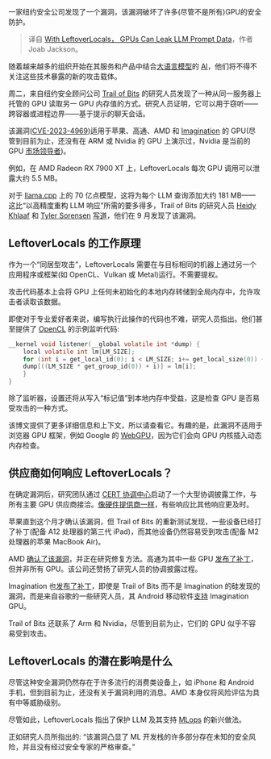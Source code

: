 <!--
title: GPU可通过LeftoverLocals泄露LLM提示数据
cover: https://cdn.thenewstack.io/media/2024/01/080320e9-trailtears_leftover-1024x725.jpg
-->

一家纽约安全公司发现了一个漏洞，该漏洞破坏了许多(尽管不是所有)GPU的安全防护。

> 译自 [With LeftoverLocals， GPUs Can Leak LLM Prompt Data](https://thenewstack.io/with-leftoverlocals-gpus-can-leak-llm-prompt-data/)，作者 Joab Jackson。

随着越来越多的组织开始在其服务和产品中结合[大语言模型](https://thenewstack.io/large-language-models-open-source-llms-in-2023/)的 [AI](https://thenewstack.io/datastax-gas-data-api-for-genai-application-development/)，他们将不得不关注这些技术暴露的新的攻击载体。

周二，来自纽约安全顾问公司 [Trail of Bits](https://www.trailofbits.com/) 的研究人员发现了一种从同一服务器上托管的 GPU 读取另一 GPU 内存值的方式。研究人员证明，它可以用于窃听——跨容器或进程边界——基于提示的聊天会话。

该漏洞([CVE-2023-4969](https://www.cvedetails.com/cve/CVE-2023-4969/))适用于苹果、高通、AMD 和 [Imagination](https://www.imaginationtech.com/products/gpu/) 的 GPU(尽管到目前为止，还没有在 ARM 或 Nvidia 的 GPU 上演示过，Nvidia 是当前的 GPU [市场领导者](https://thenewstack.io/nvidia-gpu-dominance-at-a-crossroads/))。

例如，在 AMD Radeon RX 7900 XT 上，LeftoverLocals 每次 GPU 调用可以泄露大约 5.5 MB。

对于 [llama.cpp](https://thenewstack.io/why-open-source-developers-are-using-llama-metas-ai-model/) 上的 70 亿点模型，这将为每个 LLM 查询添加大约 181 MB——这比“以高精度重构 LLM 响应”所需的要多得多，Trail of Bits 的研究人员 [Heidy Khlaaf](https://www.heidyk.com/) 和 [Tyler Sorensen](https://users.soe.ucsc.edu/~tsorensen/) [写道](https://blog.trailofbits.com/2024/01/16/leftoverlocals-listening-to-llm-responses-through-leaked-gpu-local-memory/)，他们在 9 月发现了该漏洞。

## LeftoverLocals 的工作原理

作为一个“同居型攻击”，LeftoverLocals 需要在与目标相同的机器上通过另一个应用程序或框架(如 OpenCL、Vulkan 或 Metal)运行。不需要提权。

攻击代码基本上会将 GPU 上任何未初始化的本地内存转储到全局内存中，允许攻击者读取该数据。

即使对于专业爱好者来说，编写执行此操作的代码也不难，研究人员指出。他们甚至提供了 [OpenCL](https://www.khronos.org/opencl/) 的示例监听代码:

```c
__kernel void listener(__global volatile int *dump) {
    local volatile int lm[LM_SIZE];
    for (int i = get_local_id(0); i < LM_SIZE; i+= get_local_size(0)) {
    dump[((LM_SIZE * get_group_id(0)) + i)] = lm[i];
    }
}
```

除了监听器，设置还将从写入“标记值”到本地内存中受益，这是检查 GPU 是否易受攻击的一种方式。

该博文提供了更多详细信息和上下文，所以请查看它。有趣的是，此漏洞不适用于浏览器 GPU 框架，例如 Google 的 [WebGPU](https://developer.chrome.com/docs/web-platform/webgpu)，因为它们会向 GPU 内核插入动态内存检查。

## 供应商如何响应 LeftoverLocals？

在确定漏洞后，研究团队通过 [CERT 协调中心](https://www.kb.cert.org/vuls/)启动了一个大型协调披露工作，与所有主要 GPU 供应商接洽。[像硬件提供商一样](https://thenewstack.io/greg-kroah-hartman-lessons-for-developers-from-20-years-of-linux-kernel-work/)，有些响应比其他响应更及时。

苹果直到这个月才确认该漏洞，但 Trail of Bits 的重新测试发现，一些设备已经打了补丁(配备 A12 处理器的第三代 iPad)，而其他设备仍然容易受到攻击(配备 M2 处理器的苹果 MacBook Air)。

AMD [确认了该漏洞](https://www.amd.com/en/resources/product-security/bulletin/amd-sb-6010.html)，并正在研究修复方法。高通为其中一些 GPU [发布了补丁](https://lore.kernel.org/linux-firmware/20240111114032.126035-1-quic_akhilpo@quicinc.com/T/#u)，但并非所有 GPU。该公司还赞扬了研究人员的协调披露过程。

Imagination 也[发布了补丁](https://www.imaginationtech.com/gpu-driver-vulnerabilities/)，即使是 Trail of Bits 而不是 Imagination 的硅发现的漏洞，而是来自谷歌的一些研究人员，其 Android 移动软件[支持](https://blog.imaginationtech.com/the-android-invasion-imagination-gpu-ip-buddies-up-with-google-powered-devices/) Imagination GPU。

Trail of Bits 还联系了 Arm 和 Nvidia，尽管到目前为止，它们的 GPU 似乎不容易受到攻击。

## LeftoverLocals 的潜在影响是什么

尽管这种安全漏洞仍然存在于许多流行的消费类设备上，如 iPhone 和 Android 手机，但到目前为止，还没有关于漏洞利用的消息。AMD 本身仅将风险评估为具有中等威胁级别。

尽管如此，LeftoverLocals 指出了保护 LLM 及其支持 [MLops](https://thenewstack.io/mlops-needs-a-better-way-to-manage-gpus/) 的新兴做法。

正如研究人员所指出的: “该漏洞凸显了 ML 开发栈的许多部分存在未知的安全风险，并且没有经过安全专家的严格审查。”
